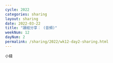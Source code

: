 ```yaml
---
cycle: 2022
categories: sharing
layout: sharing
date: 2022-03-22
title: "讀經分享： (音頻)"
weekNum: 12
dayNum: 2
permalink: /sharing/2022/wk12-day2-sharing.html
---
```


[](https://eccseattle.github.io/media/sharing/2022/wk012/2022-03-22-bin.m4a)

`小錢`
